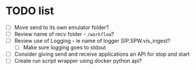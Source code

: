 # TODO list

- [ ] Move send to its own emulator folder?
- [ ] Review name of recv folder - `/workflow`?
- [ ] Review use of Logging - ie name of logger SIP.SPW.vis_ingest?
    - [ ] Make sure logging goes to stdout
- [ ] Consider giving send and receive applications an API for stop and 
      start
- [ ] Create run script wrapper using docker python api? 
